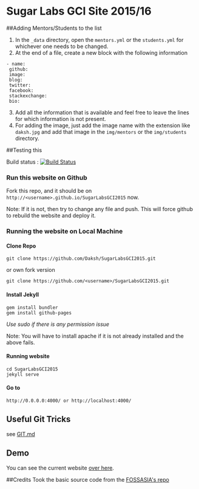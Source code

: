 # Sugar Labs GCI Site 2015/16

##Adding Mentors/Students to the list

1. In the `_data` directory, open the `mentors.yml` or the `students.yml` for whichever one needs to be changed.
2. At the end of a file, create a new block with the following information
 
 ```
 - name: 
  github: 
  image: 
  blog:
  twitter:
  facebook:
  stackexchange: 
  bio:
  ```
3. Add all the information that is available and feel free to leave the lines for which information is not present.
4. For adding the image, just add the image name with the extension like `daksh.jpg` and add that image in the `img/mentors` or the `img/students` directory.


##Testing this

Build status : 
[![Build Status](https://travis-ci.org/Daksh/SugarLabsGCI2015.svg?branch=gh-pages)](https://travis-ci.org/Daksh/SugarLabsGCI2015)

### Run this website on Github
Fork this repo, and it should be on `http://<username>.github.io/SugarLabsGCI2015` now.

Note: If it is not, then try to change any file and push. This will force github to rebuild the website and deploy it.

### Running the website on Local Machine
#### Clone Repo

    git clone https://github.com/Daksh/SugarLabsGCI2015.git

or own fork version

    git clone https://github.com/<username>/SugarLabsGCI2015.git

#### Install Jekyll

    gem install bundler
    gem install github-pages

*Use sudo if there is any permission issue*

Note: You will have to install apache if it is not already installed and the above fails.

#### Running website

    cd SugarLabsGCI2015
    jekyll serve
    
#### Go to

    http://0.0.0.0:4000/ or http://localhost:4000/

## Useful Git Tricks
  see [GIT.md](https://github.com/Daksh/SugarLabsGCI2015/blob/gh-pages/GIT.md) 

## Demo

You can see the current website [over here](http://daksh.github.io/SugarLabsGCI2015/).


##Credits
Took the basic source code from the [FOSSASIA's repo](https://github.com/fossasia/gci15.fossasia.org)